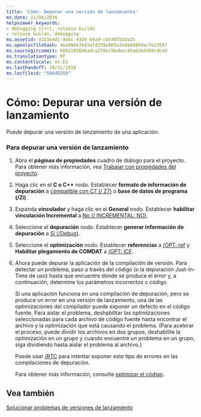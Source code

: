 ```yaml
---
title: 'Cómo: Depurar una versión de lanzamiento'
ms.date: 11/04/2016
helpviewer_keywords:
- debugging [C++], release builds
- release builds, debugging
ms.assetid: d333e4d1-4e6c-4384-84a9-cb549702da25
ms.openlocfilehash: 4ee99bb76d3af4339e065a3ed4d4809acfe23507
ms.sourcegitcommit: 6052185696adca270bc9bdbec45a626dd89cdcdd
ms.translationtype: MT
ms.contentlocale: es-ES
ms.lasthandoff: 10/31/2018
ms.locfileid: "50649259"
---
```

# <a name="how-to-debug-a-release-build"></a>Cómo: Depurar una versión de lanzamiento

Puede depurar una versión de lanzamiento de una aplicación.

### <a name="to-debug-a-release-build"></a>Para depurar una versión de lanzamiento

1. Abra el **páginas de propiedades** cuadro de diálogo para el proyecto. Para obtener más información, vea [Trabajar con propiedades del proyecto](../../ide/working-with-project-properties.md).

1. Haga clic en el **C o C++** nodo. Establecer **formato de información de depuración** a [compatible con C7 (/ Z7)](../../build/reference/z7-zi-zi-debug-information-format.md) o **base de datos de programa (/Zi)**.

1. Expanda **vinculador** y haga clic en el **General** nodo. Establecer **habilitar vinculación Incremental** a [No (/ INCREMENTAL: NO)](../../build/reference/incremental-link-incrementally.md).

1. Seleccione el **depuración** nodo. Establecer **generar información de depuración** a [Sí (/Debug)](../../build/reference/debug-generate-debug-info.md).

1. Seleccione el **optimización** nodo. Establecer **referencias** a [/OPT: ref](../../build/reference/opt-optimizations.md) y **Habilitar plegamiento de COMDAT** a [/OPT: ICF](../../build/reference/opt-optimizations.md).

1. Ahora puede depurar la aplicación de la compilación de versión. Para detectar un problema, paso a través del código (o la depuración Just-In-Time de uso) hasta que encuentre dónde se produce el error y, a continuación, determine los parámetros incorrectos o código.

   Si una aplicación funciona en una compilación de depuración, pero se produce un error en una versión de lanzamiento, una de las optimizaciones del compilador puede exponer un defecto en el código fuente. Para aislar el problema, deshabilitar las optimizaciones seleccionadas para cada archivo de código fuente hasta encontrar el archivo y la optimización que está causando el problema. (Para acelerar el proceso, puede dividir los archivos en dos grupos, deshabilite la optimización en un grupo y cuando encuentre un problema en un grupo, siga dividiendo hasta aislar el problema al archivo.)

   Puede usar [/RTC](../../build/reference/rtc-run-time-error-checks.md) para intentar exponer este tipo de errores en las compilaciones de depuración.

   Para obtener más información, consulte [optimizar el código](../../build/reference/optimizing-your-code.md).

## <a name="see-also"></a>Vea también

[Solucionar problemas de versiones de lanzamiento](../../build/reference/fixing-release-build-problems.md)